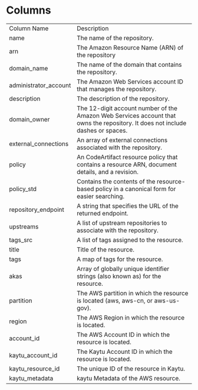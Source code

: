 # Columns  

<table>
	<tr><td>Column Name</td><td>Description</td></tr>
	<tr><td>name</td><td>The name of the repository.</td></tr>
	<tr><td>arn</td><td>The Amazon Resource Name (ARN) of the repository</td></tr>
	<tr><td>domain_name</td><td>The name of the domain that contains the repository.</td></tr>
	<tr><td>administrator_account</td><td>The Amazon Web Services account ID that manages the repository.</td></tr>
	<tr><td>description</td><td>The description of the repository.</td></tr>
	<tr><td>domain_owner</td><td>The 12-digit account number of the Amazon Web Services account that owns the repository. It does not include dashes or spaces.</td></tr>
	<tr><td>external_connections</td><td>An array of external connections associated with the repository.</td></tr>
	<tr><td>policy</td><td>An CodeArtifact resource policy that contains a resource ARN, document details, and a revision.</td></tr>
	<tr><td>policy_std</td><td>Contains the contents of the resource-based policy in a canonical form for easier searching.</td></tr>
	<tr><td>repository_endpoint</td><td>A string that specifies the URL of the returned endpoint.</td></tr>
	<tr><td>upstreams</td><td>A list of upstream repositories to associate with the repository.</td></tr>
	<tr><td>tags_src</td><td>A list of tags assigned to the resource.</td></tr>
	<tr><td>title</td><td>Title of the resource.</td></tr>
	<tr><td>tags</td><td>A map of tags for the resource.</td></tr>
	<tr><td>akas</td><td>Array of globally unique identifier strings (also known as) for the resource.</td></tr>
	<tr><td>partition</td><td>The AWS partition in which the resource is located (aws, aws-cn, or aws-us-gov).</td></tr>
	<tr><td>region</td><td>The AWS Region in which the resource is located.</td></tr>
	<tr><td>account_id</td><td>The AWS Account ID in which the resource is located.</td></tr>
	<tr><td>kaytu_account_id</td><td>The Kaytu Account ID in which the resource is located.</td></tr>
	<tr><td>kaytu_resource_id</td><td>The unique ID of the resource in Kaytu.</td></tr>
	<tr><td>kaytu_metadata</td><td>kaytu Metadata of the AWS resource.</td></tr>
</table>